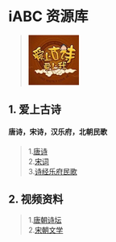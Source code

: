 # iABC 资源库

> ![爱上古诗](poems/images/爱上古诗.jpg)  

## 1. 爱上古诗

#### 唐诗，宋诗，汉乐府，北朝民歌
> 1.[唐诗](poems/01tang.md)  
> 2.[宋词](poems/02song.md)  
> 3.[诗经乐府民歌](poems/03han.md)  

## 2. 视频资料

> 1.[唐朝诗坛](videos/01tang.md)  
> 2.[宋朝文学](videos/02song.md)  
